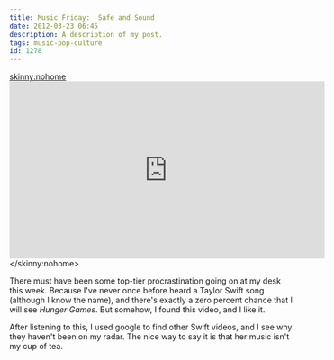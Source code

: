 ```yaml
---
title: Music Friday:  Safe and Sound
date: 2012-03-23 06:45
description: A description of my post.
tags: music-pop-culture
id: 1278
---
```

<skinny:nohome><iframe width="560" height="315" src="http://www.youtube.com/embed/RzhAS_GnJIc" frameborder="0" allowfullscreen></iframe></skinny:nohome>

There must have been some top-tier procrastination going on at my desk this week.  Because I've never once before heard a Taylor Swift song (although I know the name), and there's exactly a zero percent chance that I will see <i>Hunger Games</i>.  But somehow, I found this video, and I like it.

After listening to this, I used google to find other Swift videos, and I see why they haven't been on my radar.  The nice way to say it is that her music isn't my cup of tea.